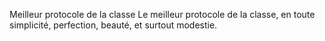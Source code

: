 Meilleur protocole de la classe
Le meilleur protocole de la classe, en toute simplicité, perfection, beauté, et surtout modestie.
